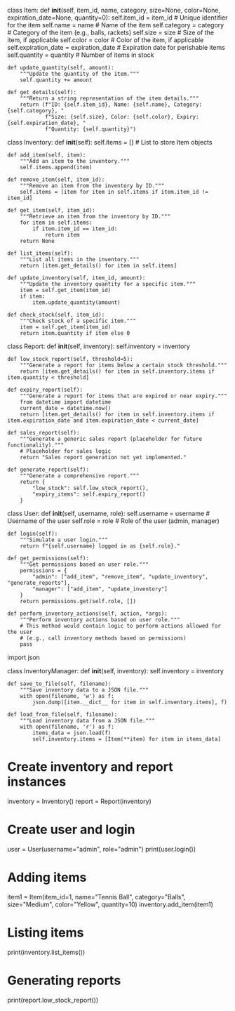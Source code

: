 class Item:
    def __init__(self, item_id, name, category, size=None, color=None, expiration_date=None, quantity=0):
        self.item_id = item_id  # Unique identifier for the item
        self.name = name  # Name of the item
        self.category = category  # Category of the item (e.g., balls, rackets)
        self.size = size  # Size of the item, if applicable
        self.color = color  # Color of the item, if applicable
        self.expiration_date = expiration_date  # Expiration date for perishable items
        self.quantity = quantity  # Number of items in stock

    def update_quantity(self, amount):
        """Update the quantity of the item."""
        self.quantity += amount

    def get_details(self):
        """Return a string representation of the item details."""
        return (f"ID: {self.item_id}, Name: {self.name}, Category: {self.category}, "
                f"Size: {self.size}, Color: {self.color}, Expiry: {self.expiration_date}, "
                f"Quantity: {self.quantity}")
class Inventory:
    def __init__(self):
        self.items = []  # List to store Item objects

    def add_item(self, item):
        """Add an item to the inventory."""
        self.items.append(item)

    def remove_item(self, item_id):
        """Remove an item from the inventory by ID."""
        self.items = [item for item in self.items if item.item_id != item_id]

    def get_item(self, item_id):
        """Retrieve an item from the inventory by ID."""
        for item in self.items:
            if item.item_id == item_id:
                return item
        return None

    def list_items(self):
        """List all items in the inventory."""
        return [item.get_details() for item in self.items]

    def update_inventory(self, item_id, amount):
        """Update the inventory quantity for a specific item."""
        item = self.get_item(item_id)
        if item:
            item.update_quantity(amount)

    def check_stock(self, item_id):
        """Check stock of a specific item."""
        item = self.get_item(item_id)
        return item.quantity if item else 0
class Report:
    def __init__(self, inventory):
        self.inventory = inventory

    def low_stock_report(self, threshold=5):
        """Generate a report for items below a certain stock threshold."""
        return [item.get_details() for item in self.inventory.items if item.quantity < threshold]

    def expiry_report(self):
        """Generate a report for items that are expired or near expiry."""
        from datetime import datetime
        current_date = datetime.now()
        return [item.get_details() for item in self.inventory.items if item.expiration_date and item.expiration_date < current_date]

    def sales_report(self):
        """Generate a generic sales report (placeholder for future functionality)."""
        # Placeholder for sales logic
        return "Sales report generation not yet implemented."

    def generate_report(self):
        """Generate a comprehensive report."""
        return {
            "low_stock": self.low_stock_report(),
            "expiry_items": self.expiry_report()
        }
class User:
    def __init__(self, username, role):
        self.username = username  # Username of the user
        self.role = role  # Role of the user (admin, manager)

    def login(self):
        """Simulate a user login."""
        return f"{self.username} logged in as {self.role}."

    def get_permissions(self):
        """Get permissions based on user role."""
        permissions = {
            "admin": ["add_item", "remove_item", "update_inventory", "generate_reports"],
            "manager": ["add_item", "update_inventory"]
        }
        return permissions.get(self.role, [])

    def perform_inventory_actions(self, action, *args):
        """Perform inventory actions based on user role."""
        # This method would contain logic to perform actions allowed for the user
        # (e.g., call inventory methods based on permissions)
        pass
import json

class InventoryManager:
    def __init__(self, inventory):
        self.inventory = inventory

    def save_to_file(self, filename):
        """Save inventory data to a JSON file."""
        with open(filename, 'w') as f:
            json.dump([item.__dict__ for item in self.inventory.items], f)

    def load_from_file(self, filename):
        """Load inventory data from a JSON file."""
        with open(filename, 'r') as f:
            items_data = json.load(f)
            self.inventory.items = [Item(**item) for item in items_data]
# Create inventory and report instances
inventory = Inventory()
report = Report(inventory)

# Create user and login
user = User(username="admin", role="admin")
print(user.login())

# Adding items
item1 = Item(item_id=1, name="Tennis Ball", category="Balls", size="Medium", color="Yellow", quantity=10)
inventory.add_item(item1)

# Listing items
print(inventory.list_items())

# Generating reports
print(report.low_stock_report())
